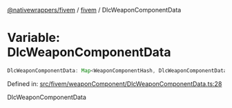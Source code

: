 [@nativewrappers/fivem](../../README.md) / [fivem](../README.md) / DlcWeaponComponentData

# Variable: DlcWeaponComponentData

```ts
DlcWeaponComponentData: Map<WeaponComponentHash, DlcWeaponComponentData>;
```

Defined in: [src/fivem/weaponComponent/DlcWeaponComponentData.ts:28](https://github.com/nativewrappers/nativewrappers/blob/756c662f77d10717b10de50b84f2e02fa47719d1/src/fivem/weaponComponent/DlcWeaponComponentData.ts#L28)

DlcWeaponComponentData
